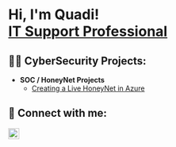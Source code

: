 <h1>Hi, I'm Quadi! <br/> <a href="https://www.linkedin.com/in/quadi-banks/">IT Support Professional</a></h1>

<h2>👨‍💻 CyberSecurity Projects:</h2>

- <b>SOC / HoneyNet Projects</b>
  - [Creating a Live HoneyNet in Azure](https://github.com/quadicyber/Azure-SOC-Honeynet)

<h2> 🤳 Connect with me:</h2>

[<img align="left" alt="JoshMadakor | LinkedIn" width="22px" src="https://cdn.jsdelivr.net/npm/simple-icons@v3/icons/linkedin.svg" />][linkedin]

[linkedin]: https://linkedin.com/in/quadi-banks


